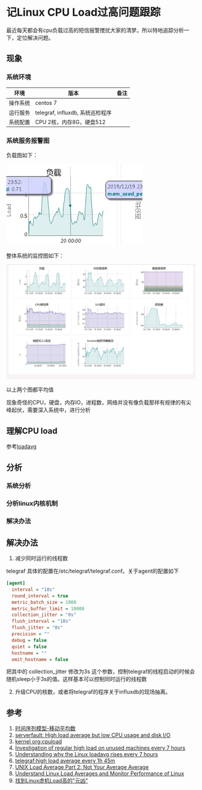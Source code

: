 # 记Linux CPU Load过高问题跟踪

最近每天都会有cpu负载过高的短信报警搅扰大家的清梦。所以特地追踪分析一下，定位解决问题。

## 现象

### 系统环境

|环境|版本|备注|
|---|---|---
|操作系统| centos 7| |
|运行服务|telegraf, influxdb, 系统巡检程序| |
|系统配置|CPU 2核，内存8G，硬盘512| |

### 系统服务报警图

负载图如下：

![最近24小时负载图](images/system_load_picture.png)

整体系统的监控图如下：

![最近24小时负载图](images/monitor_whole_metrics_picture.jpg)

以上两个图都平均值

现象奇怪的CPU，硬盘，内存IO，进程数，网络并没有像负载那样有规律的有尖峰起伏，需要深入系统中，进行分析

## 理解CPU load

参考[loadavg](loadavg.md)

## 分析

### 系统分析

### 分析linux内核机制

### 解决办法


## 解决办法

1. 减少同时运行的线程数

telegraf 具体的配置在/etc/telegraf/telegraf.conf。关于agent的配置如下

``` ini
[agent]
  interval = "10s"
  round_interval = true
  metric_batch_size = 1000
  metric_buffer_limit = 10000
  collection_jitter = "0s"
  flush_interval = "10s"
  flush_jitter = "0s"
  precision = ""
  debug = false
  quiet = false
  hostname = ""
  omit_hostname = false
```

把其中的 collection_jitter 修改为3s 这个参数，控制telegraf的线程启动的时候会随机sleep小于3s的值。这样基本可以控制同时运行的线程数

2. 升级CPU的核数，或者将telegraf的程序关于influxdb的现场抽离。

## 参考

1. [时间序列模型-移动平均数](https://blog.csdn.net/qq_29831163/article/details/89440215)
2. [serverfault: High load average but low CPU usage and disk I/O](https://serverfault.com/questions/949879/high-load-average-but-low-cpu-usage-and-disk-i-o)
3. [kernel org:cpuload](https://www.kernel.org/doc/html/latest/admin-guide/cpu-load.html)
4. [Investigation of regular high load on unused machines every 7 hours](https://blog.avast.com/investigation-of-regular-high-load-on-unused-machines-every-7-hours)
5. [Understanding why the Linux loadavg rises every 7 hours ](https://mackerel.io/blog/entry/tech/high-loadavg-every-7-hours)
6. [telegraf:high load average every 1h 45m ](https://github.com/influxdata/telegraf/issues/3465)
7. [UNIX Load Average Part 2: Not Your Average Average](https://www.helpsystems.com/resources/guides/unix-load-average-part-2-not-your-average-average)
8. [Understand Linux Load Averages and Monitor Performance of Linux](https://github.com/wmenjoy/awesome-knowleges/edit/master/os/linux/schedule/system_hign_problem.md)
9. [找到Linux虚机Load高的"元凶"](https://www.jianshu.com/p/3edc2c9f05e9)
